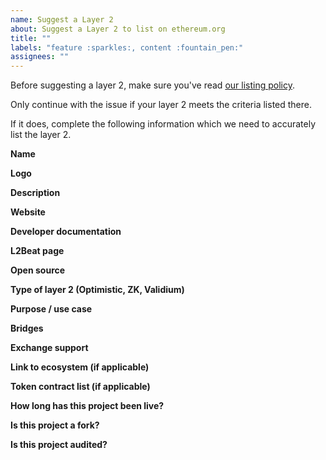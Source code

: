 ```yaml
---
name: Suggest a Layer 2
about: Suggest a Layer 2 to list on ethereum.org
title: ""
labels: "feature :sparkles:, content :fountain_pen:"
assignees: ""
---
```


Before suggesting a layer 2, make sure you've read [our listing policy](/contributing/adding-layer-2/).

Only continue with the issue if your layer 2 meets the criteria listed there.

If it does, complete the following information which we need to accurately list the layer 2.

**Name**

<!-- Please provide the official name of the layer 2-->

**Logo**

<!-- Please provide a hi-res SVG or transparent PNG -->

**Description**

<!-- Please provide a 1-2 sentence of the layer 2-->

**Website**

<!-- Please provide a URL to the website for the layer 2 -->

**Developer documentation**

<!-- Please provide a URL to developer docs for the layer 2 -->

**L2Beat page**

<!-- Please provide the link to the layer 2's page on L2BEAT-->

**Open source**

<!-- If yes, please provide a link to the repository -->

**Type of layer 2 (Optimistic, ZK, Validium)**

<!-- Please provide some information on what kind of layer 2 this is -->

**Purpose / use case**

<!-- Please provide some information on the use case for this L
layer 2 -->

**Bridges**

<!-- Please provide some information on how to bridge assets onto this layer 2 -->

**Exchange support**

<!-- If there is exchange support for deposits/withdrawals, please provide information for this -->

**Link to ecosystem (if applicable)**

<!-- Please provide a link to the project ecosystem -->

**Token contract list (if applicable)**

<!-- Please provide a trusted resource for contract addresses for assets -->

**How long has this project been live?**

<!-- Please provide an approximate date for when the layer 2 went live -->

**Is this project a fork?**

<!-- Please provide information about if this project is a fork -->

**Is this project audited?**

<!-- Please provide a link to a report or repo. If you haven't been audited but think your layer 2 should be listed anyway, explain here. -->
